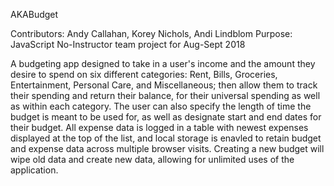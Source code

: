 AKABudget

Contributors: Andy Callahan, Korey Nichols, Andi Lindblom
Purpose: JavaScript No-Instructor team project for Aug-Sept 2018

A budgeting app designed to take in a user's income and the amount they desire to spend on six different categories: Rent, Bills, Groceries, Entertainment, Personal Care, and Miscellaneous; then allow them to track their spending and return their balance, for their universal spending as well as within each category. The user can also specify the length of time the budget is meant to be used for, as well as designate start and end dates for their budget. All expense data is logged in a table with newest expenses displayed at the top of the list, and local storage is enavled to retain budget and expense data across multiple browser visits. Creating a new budget will wipe old data and create new data, allowing for unlimited uses of the application.
